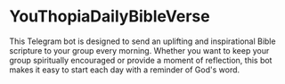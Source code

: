 # YouThopiaDailyBibleVerse
This Telegram bot is designed to send an uplifting and inspirational Bible scripture to your group every morning. Whether you want to keep your group spiritually encouraged or provide a moment of reflection, this bot makes it easy to start each day with a reminder of God's word.
